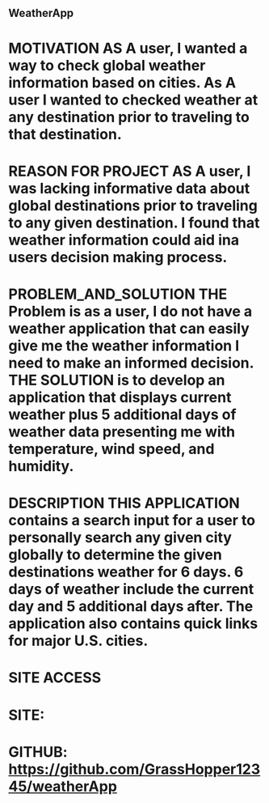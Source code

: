 ## WeatherApp

# MOTIVATION AS A user, I wanted a way to check global weather information based on cities. As A user I wanted to checked weather at any destination prior to traveling to that destination.

# REASON FOR PROJECT AS A user, I was lacking informative data about global destinations prior to traveling to any given destination. I found that weather information could aid ina users decision making process.
# PROBLEM_AND_SOLUTION THE Problem is as a user, I do not have a weather application that can easily give me the weather information I need to make an informed decision. THE SOLUTION is to develop an application that displays current weather plus 5 additional days of weather data presenting me with temperature, wind speed, and humidity.

# DESCRIPTION THIS APPLICATION contains a search input for a user to personally search any given city globally to determine the given destinations weather for 6 days. 6 days of weather include the current day and 5 additional days after. The application also contains quick links for major U.S. cities.

# SITE ACCESS

# SITE: 

# GITHUB: https://github.com/GrassHopper12345/weatherApp 